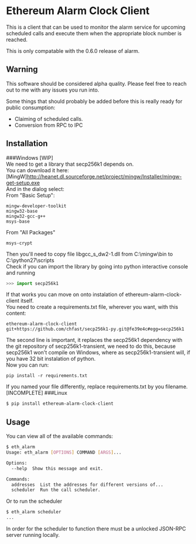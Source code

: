 # Ethereum Alarm Clock Client


This is a client that can be used to monitor the alarm service for upcoming
scheduled calls and execute them when the appropriate block number is reached.

This is only compatable with the 0.6.0 release of alarm.

## Warning

This software should be considered alpha quality.  Please feel free to reach out to me with any issues you run into.

Some things that should probably be added before this is really ready for
public consumption:

* Claiming of scheduled calls.
* Conversion from RPC to IPC


## Installation
###Windows [WIP]  
We need to get a library that secp256k1 depends on.  
You can download it here: [MingW]http://heanet.dl.sourceforge.net/project/mingw/Installer/mingw-get-setup.exe  
And in the dialog select:  
From "Basic Setup":  

    mingw-developer-toolkit  
    mingw32-base  
    mingw32-gcc-g++  
    msys-base  

From "All Packages"  

    msys-crypt  

	
Then you'll need to copy file libgcc_s_dw2-1.dll from C:\mingw\bin to C:\python27\scripts  
Check if you can import the library by going into python interactive console and running  
```python
>>> import secp256k1
```
If that works you can move on onto instalation of ethereum-alarm-clock-client itself.  
You need to create a requirements.txt file, wherever you want, with this content:
```
ethereum-alarm-clock-client
git+https://github.com/chfast/secp256k1-py.git@fe39e4c#egg=secp256k1
```
The second line is important, it replaces the secp256k1 dependency with the git repository of secp256k1-transient, we need to do this, because secp256k1 won't compile on Windows, where as secp256k1-transient will, if you have 32 bit instalation of python.  
Now you can run:
```
pip install -r requirements.txt
```
If you named your file differently, replace requirements.txt by you filename.
[INCOMPLETE]
###Linux
```bash
$ pip install ethereum-alarm-clock-client
```


## Usage

You can view all of the available commands:

```bash
$ eth_alarm
Usage: eth_alarm [OPTIONS] COMMAND [ARGS]...

Options:
  --help  Show this message and exit.

Commands:
  addresses  List the addresses for different versions of...
  scheduler  Run the call scheduler.
```

Or to run the scheduler

```bash
$ eth_alarm scheduler
...
```

In order for the scheduler to function there must be a unlocked JSON-RPC server
running locally.
